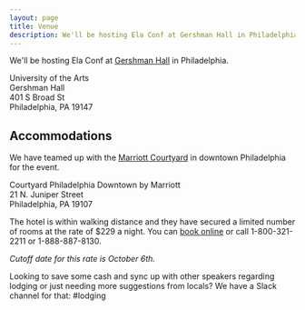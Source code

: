 ```yaml
---
layout: page
title: Venue
description: We'll be hosting Ela Conf at Gershman Hall in Philadelphia.
---
```


We'll be hosting Ela Conf at [Gershman Hall](http://www.uarts.edu/locations/campus/gershman-hall) in Philadelphia.

University of the Arts<br>Gershman Hall<br>401 S Broad St<br>Philadelphia, PA 19147

## Accommodations

We have teamed up with the [Marriott Courtyard](http://www.marriott.com/hotels/travel/phldc-courtyard-philadelphia-downtown/) in downtown Philadelphia for the event.

Courtyard Philadelphia Downtown by Marriott<br>21 N. Juniper Street<br>Philadelphia, PA 19107


The hotel is within walking distance and they have secured a limited number of rooms at the rate of $229 a night. You can [book online](https://aws.passkey.com/e/49316132) or call 1-800-321-2211 or 1-888-887-8130.

_Cutoff date for this rate is October 6th._

Looking to save some cash and sync up with other speakers regarding lodging or just needing more suggestions from locals? We have a Slack channel for that: #lodging
